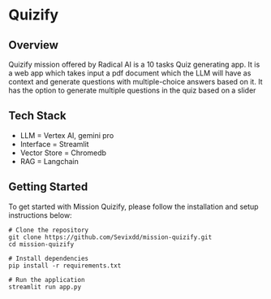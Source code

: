 # Quizify

## Overview

Quizify mission offered by Radical AI is a 10 tasks Quiz generating app. It is a web app which takes input a pdf document which the LLM will have as context and generate questions with multiple-choice answers based on it.
It has the option to generate multiple questions in the quiz based on a slider
## Tech Stack
- LLM = Vertex AI, gemini pro
- Interface = Streamlit
- Vector Store = Chromedb
- RAG = Langchain

## Getting Started
To get started with Mission Quizify, please follow the installation and setup instructions below:
```
# Clone the repository
git clone https://github.com/Sevixdd/mission-quizify.git
cd mission-quizify

# Install dependencies
pip install -r requirements.txt

# Run the application
streamlit run app.py
```
